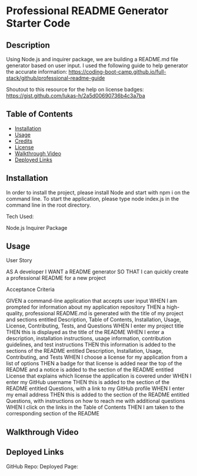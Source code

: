 # Professional README Generator Starter Code

## Description

Using Node.js and inquirer package, we are building a README.md file generator based on user input. I used the following guide to help generator the accurate information: https://coding-boot-camp.github.io/full-stack/github/professional-readme-guide

Shoutout to this resource for the help on license badges: https://gist.github.com/lukas-h/2a5d00690736b4c3a7ba

 
## Table of Contents 
 
 - [Installation](#installation)
 - [Usage](#usage)
 - [Credits](#credits)
 - [License](#license)
 - [Walkthrough Video](#license)
 - [Deployed Links](#deployedlinks)
 
## Installation

In order to install the project, please install Node and start with npm i on the command line. To start the application, please type node index.js in the command line in the root directory.

Tech Used:

Node.js
Inquirer Package

## Usage

User Story 

AS A developer
I WANT a README generator
SO THAT I can quickly create a professional README for a new project

Acceptance Criteria

GIVEN a command-line application that accepts user input
WHEN I am prompted for information about my application repository
THEN a high-quality, professional README.md is generated with the title of my project and sections entitled Description, Table of Contents, Installation, Usage, License, Contributing, Tests, and Questions
WHEN I enter my project title
THEN this is displayed as the title of the README
WHEN I enter a description, installation instructions, usage information, contribution guidelines, and test instructions
THEN this information is added to the sections of the README entitled Description, Installation, Usage, Contributing, and Tests
WHEN I choose a license for my application from a list of options
THEN a badge for that license is added near the top of the README and a notice is added to the section of the README entitled License that explains which license the application is covered under
WHEN I enter my GitHub username
THEN this is added to the section of the README entitled Questions, with a link to my GitHub profile
WHEN I enter my email address
THEN this is added to the section of the README entitled Questions, with instructions on how to reach me with additional questions
WHEN I click on the links in the Table of Contents
THEN I am taken to the corresponding section of the README

## Walkthrough Video


## Deployed Links 

 GitHub Repo:
 Deployed Page: